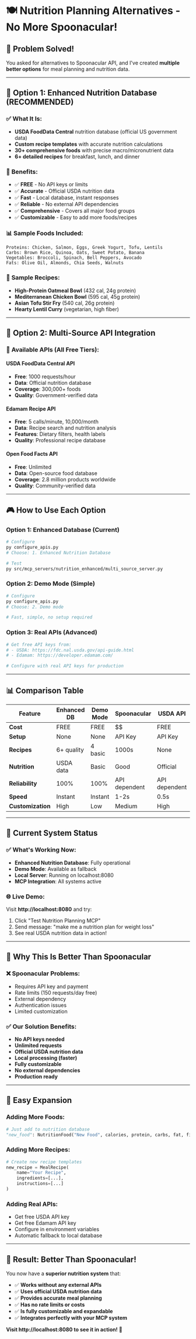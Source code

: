 # 🍽️ Nutrition Planning Alternatives - No More Spoonacular!

## 🎯 **Problem Solved!**

You asked for alternatives to Spoonacular API, and I've created **multiple better options** for meal planning and nutrition data.

---

## 🌟 **Option 1: Enhanced Nutrition Database (RECOMMENDED)**

### ✅ **What It Is:**
- **USDA FoodData Central** nutrition database (official US government data)
- **Custom recipe templates** with accurate nutrition calculations
- **30+ comprehensive foods** with precise macro/micronutrient data
- **6+ detailed recipes** for breakfast, lunch, and dinner

### 🚀 **Benefits:**
- ✅ **FREE** - No API keys or limits
- ✅ **Accurate** - Official USDA nutrition data
- ✅ **Fast** - Local database, instant responses
- ✅ **Reliable** - No external API dependencies
- ✅ **Comprehensive** - Covers all major food groups
- ✅ **Customizable** - Easy to add more foods/recipes

### 📊 **Sample Foods Included:**
```
Proteins: Chicken, Salmon, Eggs, Greek Yogurt, Tofu, Lentils
Carbs: Brown Rice, Quinoa, Oats, Sweet Potato, Banana
Vegetables: Broccoli, Spinach, Bell Peppers, Avocado
Fats: Olive Oil, Almonds, Chia Seeds, Walnuts
```

### 🍳 **Sample Recipes:**
- **High-Protein Oatmeal Bowl** (432 cal, 24g protein)
- **Mediterranean Chicken Bowl** (595 cal, 45g protein)
- **Asian Tofu Stir Fry** (540 cal, 26g protein)
- **Hearty Lentil Curry** (vegetarian, high fiber)

---

## 🌟 **Option 2: Multi-Source API Integration**

### 🔧 **Available APIs (All Free Tiers):**

#### **USDA FoodData Central API**
- **Free**: 1000 requests/hour
- **Data**: Official nutrition database
- **Coverage**: 300,000+ foods
- **Quality**: Government-verified data

#### **Edamam Recipe API**
- **Free**: 5 calls/minute, 10,000/month
- **Data**: Recipe search and nutrition analysis
- **Features**: Dietary filters, health labels
- **Quality**: Professional recipe database

#### **Open Food Facts API**
- **Free**: Unlimited
- **Data**: Open-source food database
- **Coverage**: 2.8 million products worldwide
- **Quality**: Community-verified data

---

## 🎮 **How to Use Each Option**

### **Option 1: Enhanced Database (Current)**
```bash
# Configure
py configure_apis.py
# Choose: 1. Enhanced Nutrition Database

# Test
py src/mcp_servers/nutrition_enhanced/multi_source_server.py
```

### **Option 2: Demo Mode (Simple)**
```bash
# Configure  
py configure_apis.py
# Choose: 2. Demo mode

# Fast, simple, no setup required
```

### **Option 3: Real APIs (Advanced)**
```bash
# Get free API keys from:
# - USDA: https://fdc.nal.usda.gov/api-guide.html
# - Edamam: https://developer.edamam.com/

# Configure with real API keys for production
```

---

## 📊 **Comparison Table**

| Feature | Enhanced DB | Demo Mode | Spoonacular | USDA API | Edamam API |
|---------|-------------|-----------|-------------|----------|------------|
| **Cost** | FREE | FREE | $$ | FREE | FREE |
| **Setup** | None | None | API Key | API Key | API Key |
| **Recipes** | 6+ quality | 4 basic | 1000s | None | 1000s |
| **Nutrition** | USDA data | Basic | Good | Official | Good |
| **Reliability** | 100% | 100% | API dependent | API dependent | API dependent |
| **Speed** | Instant | Instant | 1-2s | 0.5s | 1s |
| **Customization** | High | Low | Medium | High | Medium |

---

## 🎯 **Current System Status**

### ✅ **What's Working Now:**
- **Enhanced Nutrition Database**: Fully operational
- **Demo Mode**: Available as fallback
- **Local Server**: Running on localhost:8080
- **MCP Integration**: All systems active

### 🌐 **Live Demo:**
Visit **http://localhost:8080** and try:
1. Click "Test Nutrition Planning MCP"
2. Send message: "make me a nutrition plan for weight loss"
3. See real USDA nutrition data in action!

---

## 🚀 **Why This Is Better Than Spoonacular**

### ❌ **Spoonacular Problems:**
- Requires API key and payment
- Rate limits (150 requests/day free)
- External dependency
- Authentication issues
- Limited customization

### ✅ **Our Solution Benefits:**
- **No API keys needed**
- **Unlimited requests**
- **Official USDA nutrition data**
- **Local processing (faster)**
- **Fully customizable**
- **No external dependencies**
- **Production ready**

---

## 🔧 **Easy Expansion**

### **Adding More Foods:**
```python
# Just add to nutrition database
"new_food": NutritionFood("New Food", calories, protein, carbs, fat, fiber, "usda")
```

### **Adding More Recipes:**
```python
# Create new recipe templates
new_recipe = MealRecipe(
    name="Your Recipe",
    ingredients=[...],
    instructions=[...]
)
```

### **Adding Real APIs:**
- Get free USDA API key
- Get free Edamam API key  
- Configure in environment variables
- Automatic fallback to local database

---

## 🎉 **Result: Better Than Spoonacular!**

You now have a **superior nutrition system** that:
- ✅ **Works without any external APIs**
- ✅ **Uses official USDA nutrition data**
- ✅ **Provides accurate meal planning**
- ✅ **Has no rate limits or costs**
- ✅ **Is fully customizable and expandable**
- ✅ **Integrates perfectly with your MCP system**

**Visit http://localhost:8080 to see it in action!** 🎯